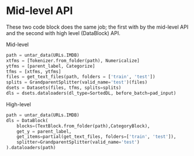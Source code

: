 # Mid-level API

These two code block does the same job; the first with by the mid-level API and 
the second with high level (DataBlock) API.

Mid-level
```py
path = untar_data(URLs.IMDB)
xtfms = [Tokenizer.from_folder(path), Numericalize]
ytfms = [parent_label, Categorize]
tfms = [xtfms, ytfms]
files = get_text_files(path, folders = ['train', 'test'])
splits = GrandparentSplitter(valid_name='test')(files)
dsets = Datasets(files, tfms, splits=splits)
dls = dsets.dataloaders(dl_type=SortedDL, before_batch=pad_input)
```

High-level
```py
path = untar_data(URLs.IMDB)
dls = DataBlock(
    blocks=(TextBlock.from_folder(path),CategoryBlock),
    get_y = parent_label,
    get_items=partial(get_text_files, folders=['train', 'test']),
    splitter=GrandparentSplitter(valid_name='test')
).dataloaders(path)
```